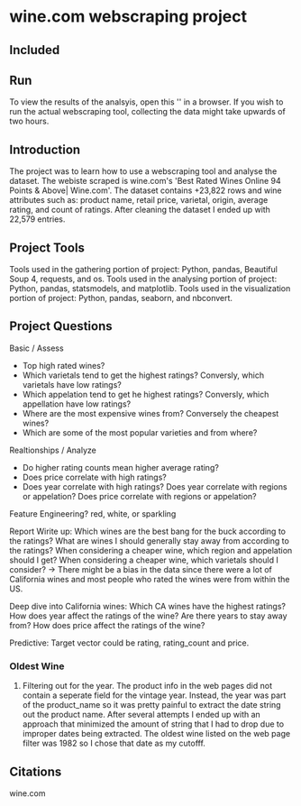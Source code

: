 # wine.com webscraping project 

## Included


## Run
To view the results of the analsyis, open this '' in a browser. 
If you wish to run the actual webscraping tool, collecting the data might take upwards of two hours. 


## Introduction
The project was to learn how to use a webscraping tool and analyse the dataset. The webiste scraped is wine.com's 'Best Rated Wines Online 94 Points &amp; Above| Wine.com'.
The dataset contains +23,822 rows and wine attributes such as: product name, retail price, varietal, origin, average rating, and count of ratings. 
After cleaning the dataset I ended up with 22,579 entries. 


## Project Tools
Tools used in the gathering portion of project: Python, pandas, Beautiful Soup 4, requests, and os. 
Tools used in the analysing portion of project: Python, pandas, statsmodels, and matplotlib. 
Tools used in the visualization portion of project: Python, pandas, seaborn, and nbconvert. 


## Project Questions

Basic / Assess
- Top high rated wines?
- Which varietals tend to get the highest ratings? Conversly, which varietals have low ratings?
- Which appelation tend to get he highest ratings? Conversly, which appellation have low ratings?
- Where are the most expensive wines from? Conversely the cheapest wines?
- Which are some of the most popular varieties and from where?

 
Realtionships / Analyze
- Do higher rating counts mean higher average rating?
- Does price correlate with high ratings?
- Does year correlate with high ratings?
Does year correlate with regions or appelation?
Does price correlate with regions or appelation?

Feature Engineering?
red, white, or sparkling

Report Wirite up:
Which wines are the best bang for the buck according to the ratings?
What are wines I should generally stay away from according to the ratings?
When considering a cheaper wine, which region and appelation should I get?
When considering a cheaper wine, which varietals should I consider?
-> There might be a bias in the data since there were a lot of California wines and most people who rated the wines were from within the US. 

Deep dive into California wines:
Which CA wines have the highest ratings?
How does year affect the ratings of the wine? Are there years to stay away from?
How does price affect the ratings of the wine?

Predictive:
Target vector could be rating, rating_count and price. 



### Oldest Wine
1) Filtering out for the year. The product info in the web pages did not contain a seperate field for the vintage year. Instead, the year was part of the product_name so it was pretty painful to extract the date string out the product name. After several attempts I ended up with an approach that minimized the amount of string that I had to drop due to improper dates being extracted. The oldest wine listed on the web page filter was 1982 so I chose that date as my cutofff. 

## Citations
wine.com